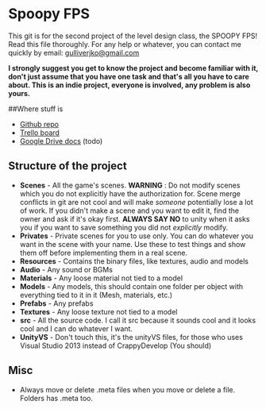 # Spoopy FPS
This git is for the second project of the level design class, the SPOOPY FPS! Read this file thoroughly. For any help or whatever, you can contact me quickly by email: [gulliverjko@gmail.com](gulliverjko@gmail.com)

**I strongly suggest you get to know the project and become familiar with it, don't just assume that you have one task and that's all you have to care about. This is an indie project, everyone is involved, any problem is also yours.**

##Where stuff is
- [Github repo](https://github.com/JokieW/SpoopyFPS)
- [Trello board](https://trello.com/b/8RZgyquD/spoopy-fps)
- [Google Drive docs](www.google.com) (todo)

## Structure of the project
* **Scenes** - All the game's scenes. **WARNING** : Do not modify scenes which you do not explicitly have the authorization for. Scene merge conflicts in git are not cool and will make *someone* potentially lose a lot of work. If you didn't make a scene and you want to edit it, find the owner and ask if it's okay first. **ALWAYS SAY NO** to unity when it asks you if you want to save something you did not *explicitly* modify.
 * **Privates** - Private scenes for you to use only. You can do whatever you want in the scene with your name. Use these to test things and show them off before implementing them in a real scene. 
* **Resources** - Contains the binary files, like textures, audio and models
 * **Audio** - Any sound or BGMs
 * **Materials** - Any loose material not tied to a model
 * **Models** - Any models, this should contain one folder per object with everything tied to it in it (Mesh, materials, etc.)
 * **Prefabs** - Any prefabs
 * **Textures** - Any loose texture not tied to a model
* **src** - All the source code. I call it src because it sounds cool and it looks cool and I can do whatever I want.
* **UnityVS** - Don't touch this, it's the unityVS files, for those who uses Visual Studio 2013 instead of CrappyDevelop (You should)

## Misc
- Always move or delete .meta files when you move or delete a file. Folders has .meta too.

